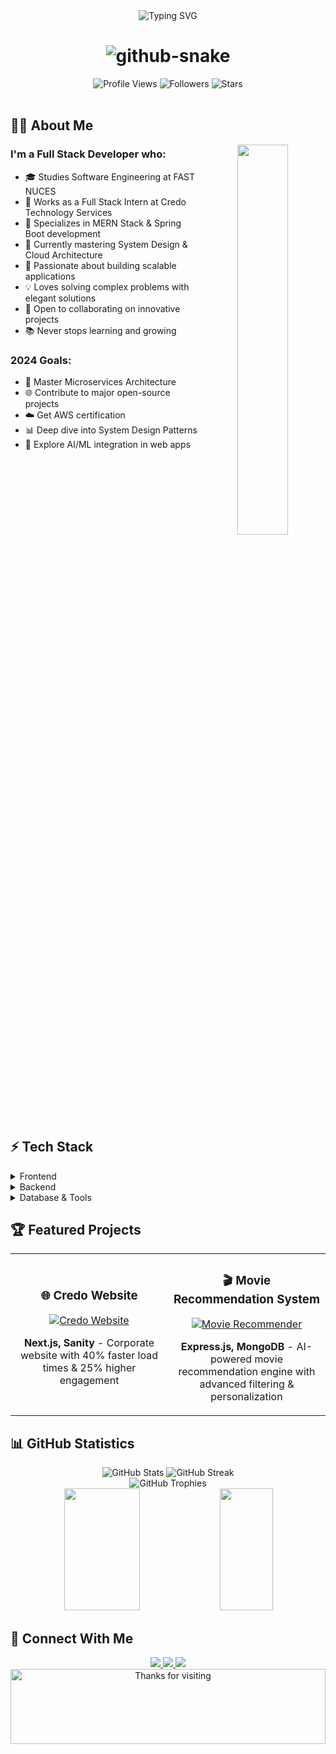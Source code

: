 <div align="center">
  <img src="https://readme-typing-svg.demolab.com?font=Fira+Code&size=32&duration=2800&pause=2000&color=A9FEF7&center=true&vCenter=true&width=940&lines=Hey%2C+I'm+Hammad+Zahid+%F0%9F%91%8B;Full-Stack+Software+Engineer+%26+Problem+Solver+%F0%9F%92%BB;Building+the+Future%2C+One+Line+at+a+Time+%E2%9C%A8;Let's+Create+Something+Amazing+Together+%F0%9F%8C%9F" alt="Typing SVG" />
</div>

<h1 align="center">
  <picture>
    <source media="(prefers-color-scheme: dark)" srcset="https://raw.githubusercontent.com/Ninjaa-aa/Ninjaa-aa/output/github-contribution-grid-snake-dark.svg" />
    <source media="(prefers-color-scheme: light)" srcset="https://raw.githubusercontent.com/Ninjaa-aa/Ninjaa-aa/output/github-contribution-grid-snake.svg" />
    <img alt="github-snake" src="https://raw.githubusercontent.com/Ninjaa-aa/Ninjaa-aa/output/github-contribution-grid-snake.svg" />
  </picture>
</h1>

<div align="center">
  <img src="https://komarev.com/ghpvc/?username=Ninjaa-aa&style=for-the-badge&color=blueviolet" alt="Profile Views" />
  <img src="https://img.shields.io/github/followers/Ninjaa-aa?style=for-the-badge&color=blueviolet" alt="Followers" />
  <img src="https://img.shields.io/github/stars/Ninjaa-aa?style=for-the-badge&color=blueviolet" alt="Stars" />
</div>

<br/>

<h2>🧑‍💻 About Me</h2>

<div align="center">
  <img align="right" width="40%" src="https://raw.githubusercontent.com/Ninjaa-aa/Ninjaa-aa/main/coding.gif" />
</div>

### I'm a Full Stack Developer who:

- 🎓 Studies Software Engineering at FAST NUCES
- 💼 Works as a Full Stack Intern at Credo Technology Services
- 🚀 Specializes in MERN Stack & Spring Boot development
- 🌱 Currently mastering System Design & Cloud Architecture
- 🔭 Passionate about building scalable applications
- 💡 Loves solving complex problems with elegant solutions
- 🤝 Open to collaborating on innovative projects
- 📚 Never stops learning and growing

### 2024 Goals:
- 🎯 Master Microservices Architecture
- 🌐 Contribute to major open-source projects
- ☁️ Get AWS certification
- 📊 Deep dive into System Design Patterns
- 🤖 Explore AI/ML integration in web apps

<br clear="right"/>

<h2>⚡ Tech Stack</h2>

<details>
<summary>Frontend</summary>
<br/>
<p align="center">
  <img src="https://skillicons.dev/icons?i=next,react,angular,ts,js,html,css,tailwind" />
</p>
</details>

<details>
<summary>Backend</summary>
<br/>
<p align="center">
  <img src="https://skillicons.dev/icons?i=nodejs,express,nest,spring,java" />
</p>
</details>

<details>
<summary>Database & Tools</summary>
<br/>
<p align="center">
  <img src="https://skillicons.dev/icons?i=mongodb,postgres,mysql,redis,firebase,git,docker" />
</p>
</details>

<h2>🏆 Featured Projects</h2>

<div align="center">
<table>
  <tr>
    <td width="50%">
      <h3 align="center">🌐 Credo Website</h3>
      <div align="center">
        <a href="https://github.com/Ninjaa-aa/credo-website" target="_blank">
          <img src="https://github-readme-stats.vercel.app/api/pin/?username=Ninjaa-aa&repo=credo-website&theme=tokyonight&hide_border=true" alt="Credo Website"/>
        </a>
        <p><strong>Next.js, Sanity</strong> - Corporate website with 40% faster load times & 25% higher engagement</p>
      </div>
    </td>
    <td width="50%">
      <h3 align="center">🎬 Movie Recommendation System</h3>
      <div align="center">
        <a href="https://github.com/Ninjaa-aa/movie-recommendation-system" target="_blank">
          <img src="https://github-readme-stats.vercel.app/api/pin/?username=Ninjaa-aa&repo=movie-recommendation-system&theme=tokyonight&hide_border=true" alt="Movie Recommender"/>
        </a>
        <p><strong>Express.js, MongoDB</strong> - AI-powered movie recommendation engine with advanced filtering & personalization</p>
      </div>
    </td>
  </tr>
</table>
</div>

<h2>📊 GitHub Statistics</h2>

<div align="center">
  <img src="https://github-readme-stats.vercel.app/api?username=Ninjaa-aa&show_icons=true&theme=tokyonight&hide_border=true&bg_color=0D1117" alt="GitHub Stats" />
  <img src="https://github-readme-streak-stats.herokuapp.com/?user=Ninjaa-aa&theme=tokyonight&hide_border=true&background=0D1117" alt="GitHub Streak" />
</div>

<div align="center">
  <img src="https://github-profile-trophy.vercel.app/?username=Ninjaa-aa&theme=tokyonight&no-frame=true&no-bg=true&row=1&column=7" alt="GitHub Trophies" />
</div>

<div align="center">
  <img width="49%" height="195px" src="https://github-readme-stats.vercel.app/api/top-langs/?username=Ninjaa-aa&layout=compact&hide_border=true&title_color=00b3ff&text_color=00b4ff&bg_color=0d1117" />
  <img width="41%" height="195px" src="https://github-contributor-stats.vercel.app/api?username=Ninjaa-aa&limit=5&theme=tokyonight&combine_all_yearly_contributions=true&hide_border=true" />
</div>

<h2>🤝 Connect With Me</h2>

<div align="center">
  <a href="mailto:hammadzahid254@gmail.com" target="_blank">
    <img src="https://img.shields.io/badge/Gmail-D14836?style=for-the-badge&logo=gmail&logoColor=white" />
  </a>
  <a href="https://www.linkedin.com/in/hammadzahid" target="_blank">
    <img src="https://img.shields.io/badge/LinkedIn-0077B5?style=for-the-badge&logo=linkedin&logoColor=white" />
  </a>
  <a href="https://github.com/Ninjaa-aa" target="_blank">
    <img src="https://img.shields.io/badge/GitHub-100000?style=for-the-badge&logo=github&logoColor=white" />
  </a>
</div>

<div align="center">
  <img height="120" alt="Thanks for visiting" width="100%" src="https://raw.githubusercontent.com/BrunnerLivio/brunnerlivio/master/images/marquee.svg" />
</div>
